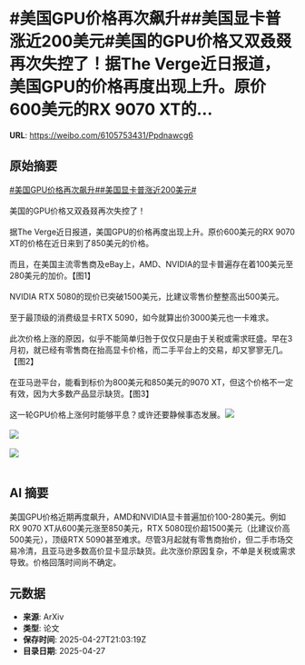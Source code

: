 # #美国GPU价格再次飙升##美国显卡普涨近200美元#美国的GPU价格又双叒叕再次失控了！据The Verge近日报道，美国GPU的价格再度出现上升。原价600美元的RX 9070 XT的...

**URL**: https://weibo.com/6105753431/Ppdnawcg6

## 原始摘要

<a href="https://m.weibo.cn/search?containerid=231522type%3D1%26t%3D10%26q%3D%23%E7%BE%8E%E5%9B%BDGPU%E4%BB%B7%E6%A0%BC%E5%86%8D%E6%AC%A1%E9%A3%99%E5%8D%87%23&amp;extparam=%23%E7%BE%8E%E5%9B%BDGPU%E4%BB%B7%E6%A0%BC%E5%86%8D%E6%AC%A1%E9%A3%99%E5%8D%87%23" data-hide=""><span class="surl-text">#美国GPU价格再次飙升#</span></a><a href="https://m.weibo.cn/search?containerid=231522type%3D1%26t%3D10%26q%3D%23%E7%BE%8E%E5%9B%BD%E6%98%BE%E5%8D%A1%E6%99%AE%E6%B6%A8%E8%BF%91200%E7%BE%8E%E5%85%83%23&amp;extparam=%23%E7%BE%8E%E5%9B%BD%E6%98%BE%E5%8D%A1%E6%99%AE%E6%B6%A8%E8%BF%91200%E7%BE%8E%E5%85%83%23" data-hide=""><span class="surl-text">#美国显卡普涨近200美元#</span></a><br><br>美国的GPU价格又双叒叕再次失控了！<br><br>据The Verge近日报道，美国GPU的价格再度出现上升。原价600美元的RX 9070 XT的价格在近日来到了850美元的价格。<br><br>而且，在美国主流零售商及eBay上，AMD、NVIDIA的显卡普遍存在着100美元至280美元的加价。【图1】<br><br>NVIDIA RTX 5080的现价已突破1500美元，比建议零售价整整高出500美元。<br><br>至于最顶级的消费级显卡RTX 5090，如今就算出价3000美元也一卡难求。<br><br>此次价格上涨的原因，似乎不能简单归咎于仅仅只是由于关税或需求旺盛。早在3月初，就已经有零售商在抬高显卡价格，而二手平台上的交易，却又寥寥无几。【图2】<br><br>在亚马逊平台，能看到标价为800美元和850美元的9070 XT，但这个价格不一定有效，因为大多数产品显示缺货。【图3】<br><br>这一轮GPU价格上涨何时能够平息？或许还要静候事态发展。<img style="" src="https://tvax2.sinaimg.cn/large/006Fd7o3gy1i0vhyfdkk1j315u0ue48y.jpg" referrerpolicy="no-referrer"><br><br><img style="" src="https://tvax4.sinaimg.cn/large/006Fd7o3gy1i0vhyhxdvej31721m6qkn.jpg" referrerpolicy="no-referrer"><br><br><img style="" src="https://tvax4.sinaimg.cn/large/006Fd7o3gy1i0vhylf0htj31d80ukaog.jpg" referrerpolicy="no-referrer"><br><br>

## AI 摘要

美国GPU价格近期再度飙升，AMD和NVIDIA显卡普遍加价100-280美元。例如RX 9070 XT从600美元涨至850美元，RTX 5080现价超1500美元（比建议价高500美元），顶级RTX 5090甚至难求。尽管3月起就有零售商抬价，但二手市场交易冷清，且亚马逊多数高价显卡显示缺货。此次涨价原因复杂，不单是关税或需求导致。价格回落时间尚不确定。

## 元数据

- **来源**: ArXiv
- **类型**: 论文
- **保存时间**: 2025-04-27T21:03:19Z
- **目录日期**: 2025-04-27
